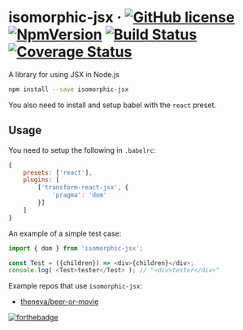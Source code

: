 # isomorphic-jsx &middot; [![GitHub license](https://img.shields.io/badge/license-MIT-blue.svg)](https://github.com/TheKnarf/isomorphic-jsx/blob/master/LICENSE) [![NpmVersion](https://img.shields.io/npm/v/isomorphic-jsx.svg)](https://www.npmjs.com/package/isomorphic-jsx) [![Build Status](https://travis-ci.org/TheKnarf/isomorphic-jsx.svg?branch=master)](https://travis-ci.org/TheKnarf/isomorphic-jsx) [![Coverage Status](https://coveralls.io/repos/github/TheKnarf/isomorphic-jsx/badge.svg?branch=master)](https://coveralls.io/github/TheKnarf/isomorphic-jsx?branch=master)

A library for using JSX in Node.js

```sh
npm install --save isomorphic-jsx
```

You also need to install and setup babel with the `react` preset.

## Usage

You need to setup the following in `.babelrc`:

```js
{
	presets: ['react'],
	plugins: [
		['transform-react-jsx', {
			'pragma': 'dom'
		}]
	]
}
```

An example of a simple test case:

```js
import { dom } from 'isomorphic-jsx';

const Test = ({children}) => <div>{children}</div>;
console.log( <Test>tester</Test> ); // "<div>tester</div>"
```

Example repos that use `isomorphic-jsx`:

- [theneva/beer-or-movie](https://github.com/theneva/beer-or-movie)

[![forthebadge](https://forthebadge.com/images/badges/thats-how-they-get-you.svg)](https://forthebadge.com)
